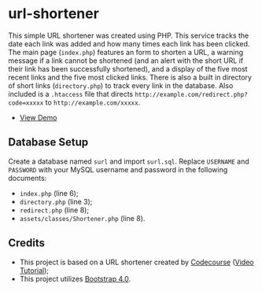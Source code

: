 # url-shortener
This simple URL shortener was created using PHP. This service tracks the date each link was added and how many times each link has been clicked. The main page (`index.php`) features an form to shorten a URL, a warning message if a link cannot be shortened (and an alert with the short URL if their link has been successfully shortened), and a display of the five most recent links and the five most clicked links. There is also a built in directory of short links (`directory.php`) to track every link in the database. Also included is a `.htaccess` file that directs `http://example.com/redirect.php?code=xxxxx` to `http://example.com/xxxxx`.

* [View Demo](https://seb646.com/surl/)

## Database Setup
Create a database named `surl` and import `surl.sql`. Replace `USERNAME` and `PASSWORD` with your MySQL username and password in the following documents: 
* `index.php` (line 6);
* `directory.php` (line 3);
* `redirect.php` (line 8);
* `assets/classes/Shortener.php` (line 8).

## Credits
- This project is based on a URL shortener created by [Codecourse](https://www.youtube.com/channel/UCpOIUW62tnJTtpWFABxWZ8g) ([Video Tutorial](https://www.youtube.com/watch?v=QN2VXBNujRs));
- This project utilizes [Bootstrap 4.0](https://getbootstrap.com).
